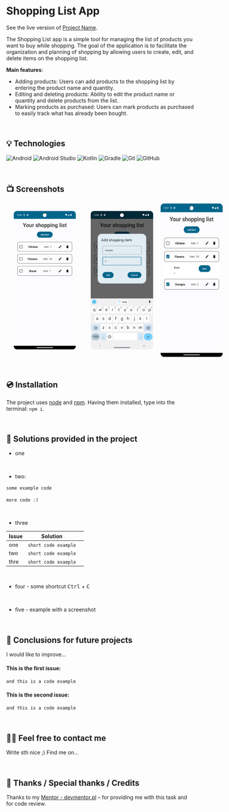 # Shopping List App

See the live version of [Project Name](https://devmentor.pl).

The Shopping List app is a simple tool for managing the list of products you want to buy while shopping. 
The goal of the application is to facilitate the organization and planning of shopping by allowing users to create, edit, and delete items on the shopping list.

**Main features**:
- Adding products: Users can add products to the shopping list by entering the product name and quantity.
- Editing and deleting products: Ability to edit the product name or quantity and delete products from the list.
- Marking products as purchased: Users can mark products as purchased to easily track what has already been bought.
  
&nbsp;
 
## 💡 Technologies
![Android](https://img.shields.io/badge/Android-3DDC84?style=for-the-badge&logo=android&logoColor=white)
![Android Studio](https://img.shields.io/badge/android%20studio-346ac1?style=for-the-badge&logo=android%20studio&logoColor=white)
![Kotlin](https://img.shields.io/badge/kotlin-%237F52FF.svg?style=for-the-badge&logo=kotlin&logoColor=white)
![Gradle](https://img.shields.io/badge/Gradle-02303A.svg?style=for-the-badge&logo=Gradle&logoColor=white)
![Git](https://img.shields.io/badge/git-%23F05033.svg?style=for-the-badge&logo=git&logoColor=white)
![GitHub](https://img.shields.io/badge/github-%23121011.svg?style=for-the-badge&logo=github&logoColor=white)

&nbsp;
 
## 📺  Screenshots

<div style="display: flex;">
  <img alt='screen1' src="screenshots/screenshot1.png" width="33%" style="margin: 10px; padding: 10px" />
  <img alt='screen2' src="screenshots/screenshot2.png" width="33%" style="margin: 10px; padding: 10px" />
  <img alt='screen3' src="screenshots/screenshot3.png" width="33%" />
</div>



&nbsp;
 
## 💿 Installation

The project uses [node](https://nodejs.org/en/) and [npm](https://www.npmjs.com/). Having them installed, type into the terminal: `npm i`.


&nbsp;
 
## 🤔 Solutions provided in the project

- one

 &nbsp;

- two:
```
some example code

more code :)
```
 &nbsp;

- three

| Issue                     | Solution                       |     |
| ------------------------- | -----------------------------  | --- |
| one                       | `short code example`           |     |
| two                       | `short code example`           |     |
| thre                      | `short code example`           |     |

 &nbsp;
 
- four - some shortcut <kbd>Ctrl</kbd> + <kbd>C</kbd>

 &nbsp;
 
- five - example with a screenshot



&nbsp;

## 💭 Conclusions for future projects

I would like to improve...

#### This is the first issue:
```
and this is a code example
```

#### This is the second issue:
```
and this is a code example
```


&nbsp;

## 🙋‍♂️ Feel free to contact me
Write sth nice ;) Find me on...


&nbsp;

## 👏 Thanks / Special thanks / Credits
Thanks to my [Mentor - devmentor.pl](https://devmentor.pl/) – for providing me with this task and for code review.
